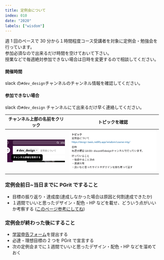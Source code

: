 ```yaml
---
title: 定例会について
index: 010
date: "2020"
labels: ["wisdom"]
---
```


週 1 回のペースで 30 分から１時間程度コース受講者を対象に定例会・勉強会を行っています。  
参加必須なので出来るだけ時間を空けておいて下さい。  
授業などで毎週絶対参加できない場合は日時を変更するので相談してください。

#### 開催時間

slack の`#dev_design`チャンネルのチャンネル情報を確認してください。

#### 参加できない場合

slack の`#dev_design` チャンネルにて出来るだけ早く連絡してください。

| チャンネル上部の名前をクリック | トピックを確認                 |
| ------------------------------ | ------------------------------ |
| ![mtg1](./img/course-mtg1.png) | ![mtg2](./img/course-mtg2.png) |

### 定例会前日~当日までに PGrit ですること

- 目標の振り返り・達成度(達成しなかった場合は原因と何割達成できたか)
- １週間でいいと思ったデザイン・配色・HP などを載せ、どういう点がいいか考察する
  ([このページ参考にしてね](./wisdom/section1))

### 定例会が終わった後にすること

- [学習申告フォーム](https://docs.google.com/forms/d/e/1FAIpQLSeKyNsvpVw2KTxsWFtQCAgiQ2ydK6o4Sop9r1JpEjGjiptCOw/viewform)を提出する
- 必達・理想目標の 2 つを PGrit で宣言する
- 次の定例会までに１週間でいいと思ったデザイン・配色・HP などを溜めておく
